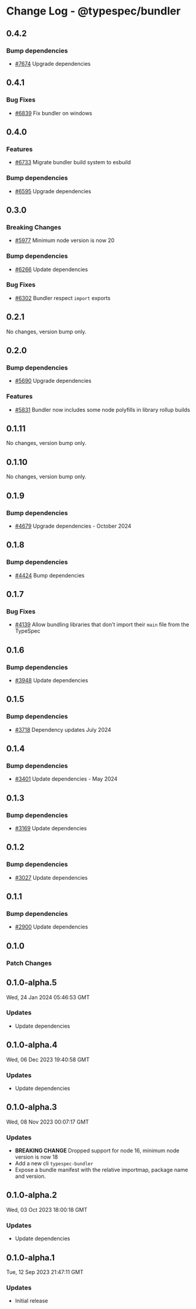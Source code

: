 # Change Log - @typespec/bundler

## 0.4.2

### Bump dependencies

- [#7674](https://github.com/microsoft/typespec/pull/7674) Upgrade dependencies


## 0.4.1

### Bug Fixes

- [#6839](https://github.com/microsoft/typespec/pull/6839) Fix bundler on windows


## 0.4.0

### Features

- [#6733](https://github.com/microsoft/typespec/pull/6733) Migrate bundler build system to esbuild

### Bump dependencies

- [#6595](https://github.com/microsoft/typespec/pull/6595) Upgrade dependencies


## 0.3.0

### Breaking Changes

- [#5977](https://github.com/microsoft/typespec/pull/5977) Minimum node version is now 20

### Bump dependencies

- [#6266](https://github.com/microsoft/typespec/pull/6266) Update dependencies

### Bug Fixes

- [#6302](https://github.com/microsoft/typespec/pull/6302) Bundler respect `import` exports


## 0.2.1

No changes, version bump only.

## 0.2.0

### Bump dependencies

- [#5690](https://github.com/microsoft/typespec/pull/5690) Upgrade dependencies

### Features

- [#5831](https://github.com/microsoft/typespec/pull/5831) Bundler now includes some node polyfills in library rollup builds


## 0.1.11

No changes, version bump only.

## 0.1.10

No changes, version bump only.

## 0.1.9

### Bump dependencies

- [#4679](https://github.com/microsoft/typespec/pull/4679) Upgrade dependencies - October 2024


## 0.1.8

### Bump dependencies

- [#4424](https://github.com/microsoft/typespec/pull/4424) Bump dependencies


## 0.1.7

### Bug Fixes

- [#4139](https://github.com/microsoft/typespec/pull/4139) Allow bundling libraries that don't import their `main` file from the TypeSpec


## 0.1.6

### Bump dependencies

- [#3948](https://github.com/microsoft/typespec/pull/3948) Update dependencies


## 0.1.5

### Bump dependencies

- [#3718](https://github.com/microsoft/typespec/pull/3718) Dependency updates July 2024


## 0.1.4

### Bump dependencies

- [#3401](https://github.com/microsoft/typespec/pull/3401) Update dependencies - May 2024


## 0.1.3

### Bump dependencies

- [#3169](https://github.com/microsoft/typespec/pull/3169) Update dependencies


## 0.1.2

### Bump dependencies

- [#3027](https://github.com/microsoft/typespec/pull/3027) Update dependencies


## 0.1.1

### Bump dependencies

- [#2900](https://github.com/microsoft/typespec/pull/2900) Update dependencies


## 0.1.0

### Patch Changes



## 0.1.0-alpha.5

Wed, 24 Jan 2024 05:46:53 GMT

### Updates

- Update dependencies

## 0.1.0-alpha.4

Wed, 06 Dec 2023 19:40:58 GMT

### Updates

- Update dependencies

## 0.1.0-alpha.3

Wed, 08 Nov 2023 00:07:17 GMT

### Updates

- **BREAKING CHANGE** Dropped support for node 16, minimum node version is now 18
- Add a new cli `typespec-bundler`
- Expose a bundle manifest with the relative importmap, package name and version.

## 0.1.0-alpha.2

Wed, 03 Oct 2023 18:00:18 GMT

### Updates

- Update dependencies

## 0.1.0-alpha.1

Tue, 12 Sep 2023 21:47:11 GMT

### Updates

- Initial release
